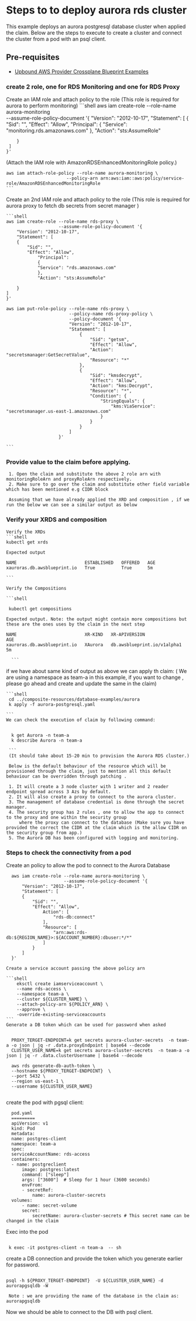 # Steps to to deploy aurora rds cluster
This example deploys an aurora postgresql database cluster when applied the claim. Below are the steps to execute to
create a cluster and connect the cluster from a pod with an psql client.

## Pre-requisites
 - [Upbound AWS Provider Crossplane Blueprint Examples](../../README.md)


### create 2 role, one for RDS Monitoring and one for RDS Proxy

Create an IAM role and attach policy to the role (This role is required for aurora to perform monitoring)
    ```shell
    aws iam create-role --role-name aurora-monitoring \
                        --assume-role-policy-document '{
        "Version": "2012-10-17",
        "Statement": [
        {
            "Sid": "",
            "Effect": "Allow",
                "Principal":
                {
                "Service": "monitoring.rds.amazonaws.com"
                },
                "Action": "sts:AssumeRole"

        }
     ]
    }'
 (Attach the IAM role with AmazonRDSEnhancedMonitoringRole policy.)

    aws iam attach-role-policy --role-name aurora-monitoring \
                           --policy-arn arn:aws:iam::aws:policy/service-role/AmazonRDSEnhancedMonitoringRole
    ```

  Create an 2nd IAM role and attach policy to the role (This role is required for aurora proxy to fetch db secrets from secret manager )

    ```shell
    aws iam create-role --role-name rds-proxy \
                        --assume-role-policy-document '{    
        "Version": "2012-10-17",
        "Statement": [
        {
            "Sid": "",
            "Effect": "Allow",
                "Principal":
                {
                "Service": "rds.amazonaws.com"
                },
                "Action": "sts:AssumeRole"

        }
    ]
    }'
    
    aws iam put-role-policy --role-name rds-proxy \
                            --policy-name rds-proxy-policy \  
                            --policy-document '{
                            "Version": "2012-10-17",
                            "Statement": [
                                {
                                    "Sid": "getsm",
                                    "Effect": "Allow",
                                    "Action": "secretsmanager:GetSecretValue",
                                    "Resource": "*"
                                },
                                {
                                    "Sid": "kmsdecrypt",
                                    "Effect": "Allow",
                                    "Action": "kms:Decrypt",
                                    "Resource": "*",
                                    "Condition": {
                                        "StringEquals": {
                                            "kms:ViaService": "secretsmanager.us-east-1.amazonaws.com"
                                        }
                                    }
                                }
                            ]
                        }'
  
    ```
  ### Provide value to the claim before applying.
     
     1. Open the claim and substitute the above 2 role arn with monitoringRoleArn and proxyRoleArn respectively.
     2. Make sure to go over the claim and substitute other field variable which has been mentioned e.g CIDR block
    
     Assuming that we have already applied the XRD and composition , if we run the below we can see a similar output as below
 ### Verify your XRDS and composition
    
    Verify the XRDs
    ```shell
    kubectl get xrds
    
    Expected output

    NAME                          ESTABLISHED   OFFERED   AGE
    xauroras.db.awsblueprint.io   True          True      5m
    
    ```

    Verify the Compositions
    
    ```shell
    
     kubectl get compositions
    
    Expected output. Note: the output might contain more compositions but these are the ones uses by the claim in the next step
       
    NAME                          XR-KIND   XR-APIVERSION                 AGE
    xauroras.db.awsblueprint.io   XAurora   db.awsblueprint.io/v1alpha1   5m

      ```

   if we have about same kind of output as above we can apply th claim: ( We are using a namespace as team-a in this example, if you want to change , please go ahead and create and update the same in the claim)

    ```shell
     cd ../composite-resources/database-examples/aurora
     k apply -f aurora-postgresql.yaml

    ```
    We can check the execution of claim by following command:

   ```shell
     
     k get Aurora -n team-a
     k describe Aurora -n team-a

    ```
    (It should take about 15-20 min to provision the Aurora RDS cluster.)
    
    Below is the default behaviour of the resource which will be provisioned through the claim, just to mention all this default behaviour can be overridden through patching .

    1. It will create a 3 node cluster with 1 writer and 2 reader endpoint spread across 3 Azs by default.
    2. It will also create a proxy to connect to the aurora cluster.
    3. The management of database credential is done through the secret manager.
    4. The security group has 2 rules , one to allow the app to connect to the proxy and one within the security group
        where the proxy can connect to the database (Make sure you have provided the correct the CIDR at the claim which is the allow CIDR on the security group from app.)
    5. The Aurora DB has been configured with logging and monitoring.
 ```
 ### Steps to check the connectivity from a pod 

Create an  policy to allow the pod to connect to the Aurora Database
  
  ```shell
    aws iam create-role --role-name aurora-monitoring \
                        --assume-role-policy-document '{    
        "Version": "2012-10-17",
        "Statement": [
        {
            "Sid": "",
            "Effect": "Allow",
                Action": [
                    "rds-db:connect"
                ],
                "Resource": [
                    "arn:aws:rds-db:${REGION_NAME}>:${ACCOUNT_NUMBER}:dbuser:*/*"
                ]
            }
        ]
    }'
  ```
    
    Create a service account passing the above policy arn

    ```shell
        eksctl create iamserviceaccount \
        --name rds-access \
        --namespace team-a \
        --cluster ${CLUSTER_NAME} \
        --attach-policy-arn ${POLICY_ARN} \
        --approve \
        -override-existing-serviceaccounts
    ``` 
    Generate a DB token which can be used for password when asked
    
  ```shell
    
    PROXY_TERGET-ENDPOINT=k get secrets aurora-cluster-secrets  -n team-a -o json | jq -r .data.proxyEndpoint | base64 --decode
    CLUSTER_USER_NAME=k get secrets aurora-cluster-secrets  -n team-a -o json | jq -r .data.clusterUsername | base64 --decode
    
    aws rds generate-db-auth-token \
    --hostname ${PROXY_TERGET-ENDPOINT}  \
    --port 5432 \
    --region us-east-1 \
    --username ${CLUSTER_USER_NAME}
    
  ```
   create the pod with pgsql client:

  ```shell
    pod.yaml
    =========
    apiVersion: v1
    kind: Pod
    metadata:
    name: postgres-client
    namespace: team-a
    spec:
    serviceAccountName: rds-access
    containers:
    - name: postgreclient
        image: postgres:latest
        command: ["sleep"]
        args: ["3600"]  # Sleep for 1 hour (3600 seconds)
        envFrom:
        - secretRef:
            name: aurora-cluster-secrets
    volumes:
        - name: secret-volume
        secret:
            secretName: aurora-cluster-secrets # This secret name can be changed in the claim
  ```

   Exec into the pod

   ```shell

    k exec -it postgres-client -n team-a  -- sh
   
   ```

   create a DB connection and provide the token which you generate earlier for password.

   ```shell
   
   psql -h ${PROXY_TERGET-ENDPOINT}  -U ${CLUSTER_USER_NAME} -d aurorapgsqldb -W

    Note : we are providing the name of the database in the claim as:  aurorapgsqldb
   ```
   Now we should be able to connect to the DB with psql client.
